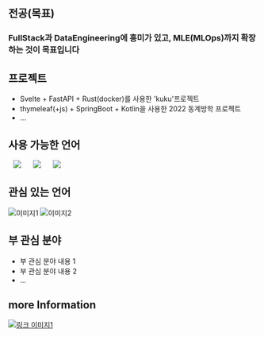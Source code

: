## 전공(목표)
### FullStack과 DataEngineering에 흥미가 있고, MLE(MLOps)까지 확장하는 것이 목표입니다

## 프로젝트
- Svelte + FastAPI + Rust(docker)를 사용한 'kuku'프로젝트
- thymeleaf(+js) + SpringBoot + Kotlin을 사용한 2022 동계방학 프로젝트
- ...

## 사용 가능한 언어
<img src="https://img.shields.io/badge/C-A8B9CC?style=flat-square&logo=C&logoColor=white" style="height : auto; margin-left : 10px; margin-right : 10px;"/>
<img src="https://img.shields.io/badge/C++-00599C?style=flat-square&logo=C++&logoColor=white" style="height : auto; margin-left : 10px; margin-right : 10px;"/>
<img src="https://img.shields.io/badge/Java-007396?style=flat-square&logo=Java&logoColor=white" style="height : auto; margin-left : 10px; margin-right : 10px;"/>

## 관심 있는 언어
![이미지1](image1.png)
![이미지2](image2.png)

## 부 관심 분야
- 부 관심 분야 내용 1
- 부 관심 분야 내용 2
- ...

## more Information
[![링크 이미지1](link_image1.png)](https://example.com)
